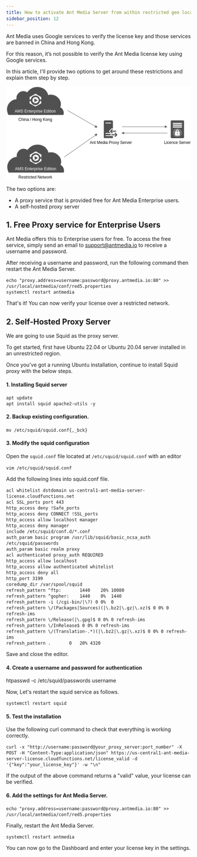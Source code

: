 ```yaml
---
title: How to activate Ant Media Server from within restricted geo locations
sidebar_position: 12
---
```


Ant Media uses Google services to verify the license key and those services are banned in China and Hong Kong. 

For this reason, it’s not possible to verify the Ant Media license key using Google services.

In this article, I'll provide two options to get around these restrictions and explain them step by step.

![image](https://raw.githubusercontent.com/ant-media/ant-media-documentation/fc3a808ccea9a2df81d716a6a988ca5774128a64/static/img/ams-proxy.png)

The two options are:

- A proxy service that is provided free for Ant Media Enterprise users.
- A self-hosted proxy server

## 1. Free Proxy service for Enterprise Users

Ant Media offers this to Enterprise users for free. To access the free service, simply send an email to support@antmedia.io to receive a username and password.

After receiving a username and password, run the following command then restart the Ant Media Server.

```
echo "proxy.address=username:password@proxy.antmedia.io:80" >> /usr/local/antmedia/conf/red5.properties
systemctl restart antmedia
```

That's it! You can now verify your license over a restricted network. 

## 2. Self-Hosted Proxy Server

We are going to use Squid as the proxy server. 

To get started, first have Ubuntu 22.04 or Ubuntu 20.04 server installed in an unrestricted region.

Once you've got a running Ubuntu installation, continue to install Squid proxy with the below steps. 

#### 1. Installing Squid server 
```
apt update
apt install squid apache2-utils -y
```
#### 2. Backup existing configuration.

`mv /etc/squid/squid.conf{,_bck}`

#### 3. Modify the squid configuration

Open the `squid.conf` file located at `/etc/squid/squid.conf` with an editor

`vim /etc/squid/squid.conf`

Add the following lines into squid.conf file.

```
acl whitelist dstdomain us-central1-ant-media-server-license.cloudfunctions.net
acl SSL_ports port 443
http_access deny !Safe_ports
http_access deny CONNECT !SSL_ports
http_access allow localhost manager
http_access deny manager
include /etc/squid/conf.d/*.conf
auth_param basic program /usr/lib/squid/basic_ncsa_auth /etc/squid/passwords
auth_param basic realm proxy
acl authenticated proxy_auth REQUIRED
http_access allow localhost
http_access allow authenticated whitelist
http_access deny all
http_port 3199
coredump_dir /var/spool/squid
refresh_pattern ^ftp:		1440	20%	10080
refresh_pattern ^gopher:	1440	0%	1440
refresh_pattern -i (/cgi-bin/|\?) 0	0%	0
refresh_pattern \/(Packages|Sources)(|\.bz2|\.gz|\.xz)$ 0 0% 0 refresh-ims
refresh_pattern \/Release(|\.gpg)$ 0 0% 0 refresh-ims
refresh_pattern \/InRelease$ 0 0% 0 refresh-ims
refresh_pattern \/(Translation-.*)(|\.bz2|\.gz|\.xz)$ 0 0% 0 refresh-ims
refresh_pattern .		0	20%	4320
```

Save and close the editor.

#### 4. Create a username and password for authentication

htpasswd -c /etc/squid/passwords username

Now, Let's restart the squid service as follows.

```
systemctl restart squid
```

#### 5. Test the installation

Use the following curl command to check that everything is working correctly.
```
curl -x "http://username:password@your_proxy_server:port_number" -X POST -H "Content-Type:application/json" https://us-central1-ant-media-server-license.cloudfunctions.net/license_valid -d '{"key":"your_license_key"}' -w "\n"
```
If the output of the above command returns a "valid" value, your license can be verified.

#### 6. Add the settings for Ant Media Server.
```
echo "proxy.address=username:password@proxy.antmedia.io:80" >> /usr/local/antmedia/conf/red5.properties
```
Finally, restart the Ant Media Server.
```
systemctl restart antmedia
```
You can now go to the Dashboard and enter your license key in the settings. 

